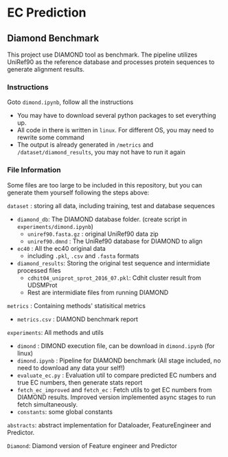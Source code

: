 # EC Prediction

## Diamond Benchmark

This project use DIAMOND tool as benchmark. The pipeline utilizes UniRef90 as the reference database and processes protein sequences to generate alignment results.

### Instructions

Goto `dimond.ipynb`, follow all the instructions
+ You may have to download several python packages to set everything up.
+ All code in there is written in `linux`. For different OS, you may need to rewrite some command
+ The output is already generated in `/metrics` and `/dataset/diamond_results`, you may not have to run it again


### File Information

Some files are too large to be included in this repository, but you can generate them yourself following the steps above:

`dataset` : storing all data, including training, test and database sequences
- `diamond_db`: The DIAMOND database folder. (create script in `experiments/dimond.ipynb`)
   - `uniref90.fasta.gz` : original UniRef90 data zip
   - `uniref90.dmnd` : The UniRef90 database for DIAMOND to align
- `ec40` : All the ec40 original data
   - including `.pkl`, `.csv` and `.fasta` formats
- `diamond_results`: Storing the original test sequence and intermidiate processed files
   - `cdhit04_uniprot_sprot_2016_07.pkl`: Cdhit cluster result from UDSMProt
   - Rest are intermidiate files from running DIAMOND

`metrics` : Containing methods' statisitical metrics

   - `metrics.csv` : DIAMOND benchmark report

`experiments`: All methods and utils
   - `dimond` : DIMOND execution file, can be download in `dimond.ipynb` (for linux)
   - `dimond.ipynb` : Pipeline for DIAMOND benchmark (All stage included, no need to download any data your self!)
   - `evaluate_ec.py` : Evaluation util to compare predicted EC numbers and true EC numbers, then generate stats report
   - `fetch_ec_improved` and `fetch_ec` : Fetch utils to get EC numbers from DIAMOND results. Improved version implemented async stages to run fetch simultaneously.
   - `constants`: some global constants

`abstracts`: abstract implementation for Dataloader, FeatureEngineer and Predictor.

`Diamond`: Diamond version of Feature engineer and Predictor

